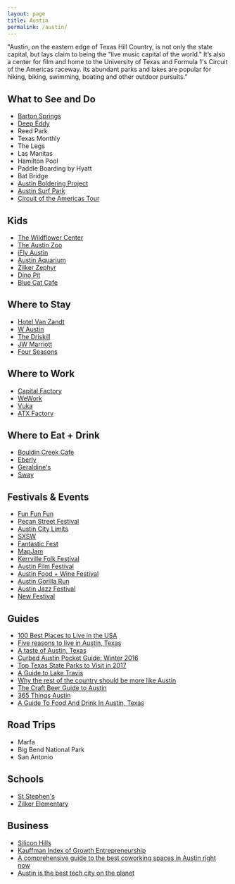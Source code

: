 ```yaml
---
layout: page
title: Austin
permalink: /austin/
---
```


"Austin, on the eastern edge of Texas Hill Country, is not only the state capital, but lays claim to being the "live music capital of the world." It’s also a center for film and home to the University of Texas and Formula 1's Circuit of the Americas raceway. Its abundant parks and lakes are popular for hiking, biking, swimming, boating and other outdoor pursuits."

## What to See and Do

- [Barton Springs](https://austintexas.gov/department/barton-springs-pool)
- [Deep Eddy](http://www.austintexas.gov/department/deep-eddy-pool)
- Reed Park
- Texas Monthly
- The Legs
- Las Manitas
- Hamilton Pool
- Paddle Boarding by Hyatt
- Bat Bridge
- [Austin Boldering Project](http://austinboulderingproject.com/)
- [Austin Surf Park](http://www.surfermag.com/features/north-americas-first-surf-park-will-open-friday/#YPDB21tdfRvizYXG.97)
- [Circuit of the Americas Tour](http://circuitoftheamericas.com/tours)

## Kids

- [The Wildflower Center](http://www.wildflower.org/)
- [The Austin Zoo](http://austinzoo.org/)
- [iFly Austin](https://www.iflyworld.com/austin/)
- [Austin Aquarium](http://www.austinaquarium.com/)
- [Zilker Zephyr](http://zilkerpark.org/zilker-park-amenities/zilker-park-train/)
- [Dino Pit](http://www.austintexas.gov/page/dino-pit)
- [Blue Cat Cafe](http://www.bluecatcafe.com/)

## Where to Stay

- [Hotel Van Zandt](http://www.hotelvanzandt.com)
- [W Austin](http://www.whotelaustin.com)
- [The Driskill](http://www.driskillhotel.com)
- [JW Marriott](http://www.jwmarriottaustin.com/?_vsrefdom=jwaustin-ppc)
- [Four Seasons](http://www.fourseasons.com/austin)

## Where to Work

- [Capital Factory](https://capitalfactory.com/)
- [WeWork](https://www.wework.com/locations/austin)
- [Vuka](http://www.vukaaustin.com/coworking)
- [ATX Factory](http://www.atxfactory.com)

## Where to Eat + Drink

- [Bouldin Creek Cafe](http://bouldincreekcafe.com)
- [Eberly](http://eberlyaustin.com/)
- [Geraldine's](http://www.geraldinesaustin.com)
- [Sway](https://www.swayaustin.com)

## Festivals & Events

- [Fun Fun Fun](http://funfunfunfest.com/)
- [Pecan Street Festival](http://pecanstreetfestival.org/)
- [Austin City Limits](http://austincitylimits.com/)
- [SXSW](https://www.sxsw.com)
- [Fantastic Fest](http://fantasticfest.com/)
- [MapJam](http://kutxmapjam.com/)
- [Kerrville Folk Festival](http://www.kerrville-music.com/)
- [Austin Film Festival](https://austinfilmfestival.com/)
- [Austin Food + Wine Festival](http://www.austinfoodandwinefestival.com/)
- [Austin Gorilla Run](http://austingorillarun.com/)
- [Austin Jazz Festival](https://austinareajazzfestival.com/)
- [New Festival](http://austin.culturemap.com/news/entertainment/10-11-16-sound-on-sound-sos-fest-late-night-shows-bands/)

## Guides

- [100 Best Places to Live in the USA](http://realestate.usnews.com/places/rankings/best-places-to-live)
- [Five reasons to live in Austin, Texas](https://propertylistings.ft.com/propertynews/united-states/4948-five-reasons-to-live-in-austin-texas.html)
- [A taste of Austin, Texas](https://propertylistings.ft.com/propertynews/texas/4880-a-taste-of-austin-texas.html)
- [Curbed Austin Pocket Guide: Winter 2016](http://austin.curbed.com/maps/places-to-visit-austin)
- [Top Texas State Parks to Visit in 2017](http://austin.culturemap.com/news/travel/01-06-17-top-texas-state-parks-to-visit/#slide=0)
- [A Guide to Lake Travis](http://austin.culturemap.com/news/entertainment/08-29-16-lake-travis-guide-vacation/#slide=0)
- [Why the rest of the country should be more like Austin](https://www.thrillist.com/lifestyle/austin/why-the-rest-of-america-should-be-more-like-austin-texas)
- [The Craft Beer Guide to Austin](https://www.pastemagazine.com/articles/2017/01/the-craft-beer-guide-to-austin.html)
- [365 Things Austin](http://365thingsaustin.com/)
- [A Guide To Food And Drink In Austin, Texas](http://sprudge.com/a-guide-to-food-and-drink-in-austin-texas-115642.html)

## Road Trips

- Marfa
- Big Bend National Park
- San Antonio

## Schools

- [St Stephen's](http://austin.culturemap.com/news/city-life/11-25-16-best-private-high-schools-list-st-stephens-austin/)
- [Zilker Elementary](http://zilkerelem.org)

## Business

- [Silicon Hills](http://www.siliconhillsnews.com/)
- [Kauffman Index of Growth Entrepreneurship](http://www.kauffman.org/microsites/kauffman-index/reports/growth-entrepreneurship)
- [A comprehensive guide to the best coworking spaces in Austin right now](http://austin.culturemap.com/news/innovation/10-11-16-best-coworking-spaces-offices-guide-austin-update/#slide=0)
- [Austin is the best tech city on the planet](http://austin.curbed.com/2017/2/15/14612942/best-city-tech-austin)